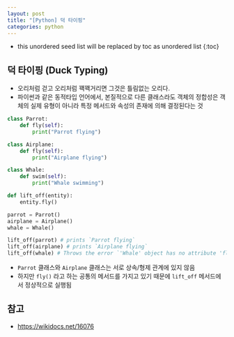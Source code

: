 ```yaml
---
layout: post
title: "[Python] 덕 타이핑"
categories: python
---
```


* this unordered seed list will be replaced by toc as unordered list
{:toc}

## 덕 타이핑 (Duck Typing)

- 오리처럼 걷고 오리처럼 꽥꽥거리면 그것은 틀림없는 오리다.
- 파이썬과 같은 동적타입 언어에서, 본질적으로 다른 클래스라도 객체의 정합성은 객체의 실제 유형이 아니라 특정 메서드와 속성의 존재에 의해 결정된다는 것

```python
class Parrot:
    def fly(self):
        print("Parrot flying")

class Airplane:
    def fly(self):
        print("Airplane flying")

class Whale:
    def swim(self):
        print("Whale swimming")

def lift_off(entity):
    entity.fly()

parrot = Parrot()
airplane = Airplane()
whale = Whale()

lift_off(parrot) # prints `Parrot flying`
lift_off(airplane) # prints `Airplane flying`
lift_off(whale) # Throws the error `'Whale' object has no attribute 'fly'`
```

- `Parrot` 클래스와 `Airplane` 클래스는 서로 상속/형제 관계에 있지 않음
- 하지만 `fly()` 라고 하는 공통의 메서드를 가지고 있기 때문에 `lift_off` 메서드에서 정상적으로 실행됨

## 참고

- <https://wikidocs.net/16076>
